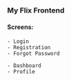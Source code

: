 ### My Flix Frontend

#### Screens:

    - Login
    - Registration
    - Forgot Password

    - Dashboard
    - Profile